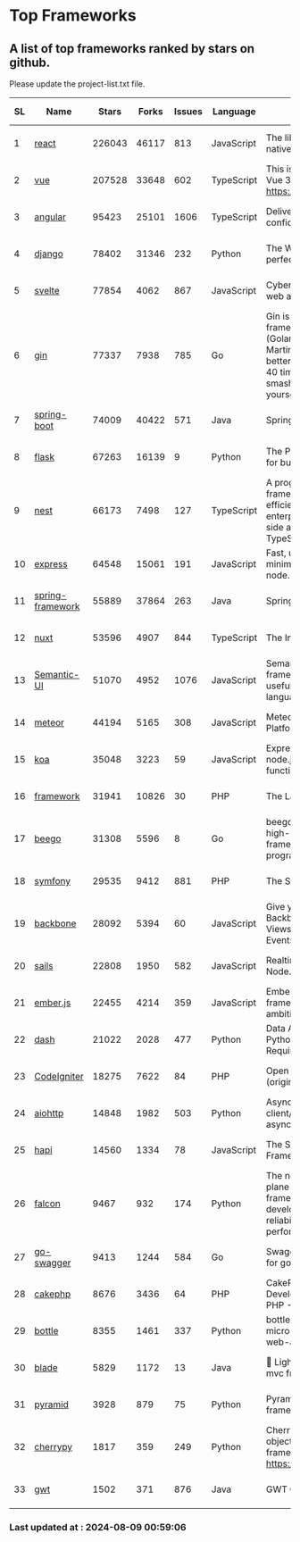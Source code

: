 # Top Frameworks
## A list of top frameworks ranked by stars on github.  
Please update the project-list.txt file.

| SL| Name  | Stars| Forks| Issues | Language | Description | Last Commit |
| --| ------| -----| ---- | ------ | -------- | ----------- | ----------- |
| 1 | [react](https://github.com/facebook/react) | 226043 | 46117 | 813 | JavaScript | The library for web and native user interfaces. | 2024-08-08 16:44:35 |
| 2 | [vue](https://github.com/vuejs/vue) | 207528 | 33648 | 602 | TypeScript | This is the repo for Vue 2. For Vue 3, go to https://github.com/vuejs/core | 2024-06-14 12:52:12 |
| 3 | [angular](https://github.com/angular/angular) | 95423 | 25101 | 1606 | TypeScript | Deliver web apps with confidence 🚀 | 2024-08-08 17:46:26 |
| 4 | [django](https://github.com/django/django) | 78402 | 31346 | 232 | Python | The Web framework for perfectionists with deadlines. | 2024-08-09 00:34:01 |
| 5 | [svelte](https://github.com/sveltejs/svelte) | 77854 | 4062 | 867 | JavaScript | Cybernetically enhanced web apps | 2024-08-08 18:23:34 |
| 6 | [gin](https://github.com/gin-gonic/gin) | 77337 | 7938 | 785 | Go | Gin is a HTTP web framework written in Go (Golang). It features a Martini-like API with much better performance -- up to 40 times faster. If you need smashing performance, get yourself some Gin. | 2024-07-14 12:34:34 |
| 7 | [spring-boot](https://github.com/spring-projects/spring-boot) | 74009 | 40422 | 571 | Java | Spring Boot | 2024-08-08 13:29:19 |
| 8 | [flask](https://github.com/pallets/flask) | 67263 | 16139 | 9 | Python | The Python micro framework for building web applications. | 2024-08-06 15:31:00 |
| 9 | [nest](https://github.com/nestjs/nest) | 66173 | 7498 | 127 | TypeScript | A progressive Node.js framework for building efficient, scalable, and enterprise-grade server-side applications with TypeScript/JavaScript 🚀 | 2024-08-08 09:12:30 |
| 10 | [express](https://github.com/expressjs/express) | 64548 | 15061 | 191 | JavaScript | Fast, unopinionated, minimalist web framework for node. | 2024-07-28 10:55:10 |
| 11 | [spring-framework](https://github.com/spring-projects/spring-framework) | 55889 | 37864 | 263 | Java | Spring Framework | 2024-08-08 14:48:57 |
| 12 | [nuxt](https://github.com/nuxt/nuxt) | 53596 | 4907 | 844 | TypeScript | The Intuitive Vue Framework. | 2024-08-08 12:52:28 |
| 13 | [Semantic-UI](https://github.com/Semantic-Org/Semantic-UI) | 51070 | 4952 | 1076 | JavaScript | Semantic is a UI component framework based around useful principles from natural language. | 2023-01-11 17:05:32 |
| 14 | [meteor](https://github.com/meteor/meteor) | 44194 | 5165 | 308 | JavaScript | Meteor, the JavaScript App Platform | 2024-08-07 11:23:07 |
| 15 | [koa](https://github.com/koajs/koa) | 35048 | 3223 | 59 | JavaScript | Expressive middleware for node.js using ES2017 async functions | 2024-06-28 15:26:17 |
| 16 | [framework](https://github.com/laravel/framework) | 31941 | 10826 | 30 | PHP | The Laravel Framework. | 2024-08-08 13:30:41 |
| 17 | [beego](https://github.com/beego/beego) | 31308 | 5596 | 8 | Go | beego is an open-source, high-performance web framework for the Go programming language. | 2024-08-07 04:10:19 |
| 18 | [symfony](https://github.com/symfony/symfony) | 29535 | 9412 | 881 | PHP | The Symfony PHP framework | 2024-08-07 08:58:18 |
| 19 | [backbone](https://github.com/jashkenas/backbone) | 28092 | 5394 | 60 | JavaScript | Give your JS App some Backbone with Models, Views, Collections, and Events | 2024-03-06 23:22:47 |
| 20 | [sails](https://github.com/balderdashy/sails) | 22808 | 1950 | 582 | JavaScript | Realtime MVC Framework for Node.js | 2024-05-17 22:00:56 |
| 21 | [ember.js](https://github.com/emberjs/ember.js) | 22455 | 4214 | 359 | JavaScript | Ember.js - A JavaScript framework for creating ambitious web applications | 2024-08-07 19:18:18 |
| 22 | [dash](https://github.com/plotly/dash) | 21022 | 2028 | 477 | Python | Data Apps & Dashboards for Python. No JavaScript Required. | 2024-07-24 19:27:39 |
| 23 | [CodeIgniter](https://github.com/bcit-ci/CodeIgniter) | 18275 | 7622 | 84 | PHP | Open Source PHP Framework (originally from EllisLab) | 2024-03-20 03:51:42 |
| 24 | [aiohttp](https://github.com/aio-libs/aiohttp) | 14848 | 1982 | 503 | Python | Asynchronous HTTP client/server framework for asyncio and Python | 2024-08-08 23:47:28 |
| 25 | [hapi](https://github.com/hapijs/hapi) | 14560 | 1334 | 78 | JavaScript | The Simple, Secure Framework Developers Trust | 2024-07-04 00:48:01 |
| 26 | [falcon](https://github.com/falconry/falcon) | 9467 | 932 | 174 | Python | The no-magic web data plane API and microservices framework for Python developers, with a focus on reliability, correctness, and performance at scale. | 2024-08-06 07:30:58 |
| 27 | [go-swagger](https://github.com/go-swagger/go-swagger) | 9413 | 1244 | 584 | Go | Swagger 2.0 implementation for go | 2024-05-13 17:21:38 |
| 28 | [cakephp](https://github.com/cakephp/cakephp) | 8676 | 3436 | 64 | PHP | CakePHP: The Rapid Development Framework for PHP - Official Repository | 2024-08-08 18:17:28 |
| 29 | [bottle](https://github.com/bottlepy/bottle) | 8355 | 1461 | 337 | Python | bottle.py is a fast and simple micro-framework for python web-applications. | 2024-01-03 22:31:48 |
| 30 | [blade](https://github.com/lets-blade/blade) | 5829 | 1172 | 13 | Java | :rocket: Lightning fast and elegant mvc framework for Java8 | 2024-06-17 01:05:35 |
| 31 | [pyramid](https://github.com/Pylons/pyramid) | 3928 | 879 | 75 | Python | Pyramid - A Python web framework | 2024-06-10 16:09:42 |
| 32 | [cherrypy](https://github.com/cherrypy/cherrypy) | 1817 | 359 | 249 | Python | CherryPy is a pythonic, object-oriented HTTP framework.      https://cherrypy.dev | 2024-07-02 23:41:56 |
| 33 | [gwt](https://github.com/gwtproject/gwt) | 1502 | 371 | 876 | Java | GWT Open Source Project | 2024-07-30 01:55:48 |

### Last updated at : 2024-08-09 00:59:06
